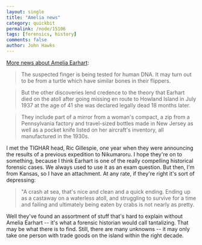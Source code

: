 ```yaml
---
layout: single 
title: "Amelia news" 
category: quickbit
permalink: /node/15106
tags: [forensics, history] 
comments: false 
author: John Hawks 
---
```


<a href="http://www.guardian.co.uk/science/2010/dec/14/finger-amelia-earheart-disappearance">More news about Amelia Earhart</a>: 

<blockquote>The suspected finger is being tested for human DNA. It may turn out to be from a turtle  which have similar bones in their flippers.</blockquote>

<blockquote>But the other discoveries lend credence to the theory that Earhart died on the atoll after going missing en route to Howland Island in July 1937 at the age of 41  she was declared legally dead 18 months later.</blockquote>

<blockquote>They include part of a mirror from a woman's compact, a zip from a Pennsylvania factory and travel-sized bottles made in New Jersey as well as a pocket knife listed on her aircraft's inventory, all manufactured in the 1930s.</blockquote>

I met the TIGHAR head, Ric Gillespie, one year when they were announcing the results of a previous expedition to Nikumaroru. I hope they're on to something, because I think Earhart is one of the really compelling historical forensic cases. We always used to use it as an exam question. But then, I'm from Kansas, so I have an attachment. At any rate, if they're right it's sort of depressing: 

<blockquote>"A crash at sea, that's nice and clean and a quick ending. Ending up as a castaway on a waterless atoll, and struggling to survive for a time and failing and ultimately being eaten by crabs is not nearly as pretty. </blockquote>

Well they've found an assortment of stuff that's hard to explain without Amelia Earhart -- it's what a forensic historian would call tantalizing. That may be what there is to find. Still, there are many unknowns -- it may only take one person with trade goods on the island within the right decade. 

